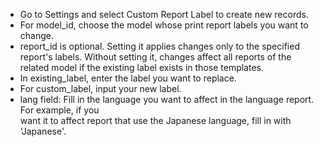 * Go to Settings and select Custom Report Label to create new records.
* For model_id, choose the model whose print report labels you want to change.
* report_id is optional. Setting it applies changes only to the specified report's labels.
  Without setting it, changes affect all reports of the related model if the existing label exists in those templates.
* In existing_label, enter the label you want to replace.
* For custom_label, input your new label.
* lang field: Fill in the language you want to affect in the language report. For example, if you    
  want it to affect report that use the Japanese language, fill in with 'Japanese'.
